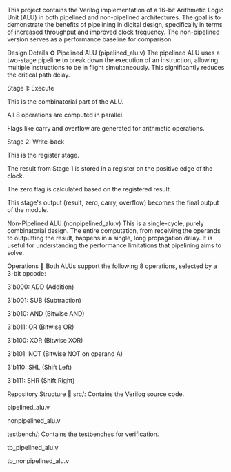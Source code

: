 This project contains the Verilog implementation of a 16-bit Arithmetic Logic Unit (ALU) in both pipelined and non-pipelined architectures. The goal is to demonstrate the benefits of pipelining in digital design, specifically in terms of increased throughput and improved clock frequency. The non-pipelined version serves as a performance baseline for comparison.

Design Details ⚙️
Pipelined ALU (pipelined_alu.v)
The pipelined ALU uses a two-stage pipeline to break down the execution of an instruction, allowing multiple instructions to be in flight simultaneously. This significantly reduces the critical path delay.

Stage 1: Execute

This is the combinatorial part of the ALU.

All 8 operations are computed in parallel.

Flags like carry and overflow are generated for arithmetic operations.

Stage 2: Write-back

This is the register stage.

The result from Stage 1 is stored in a register on the positive edge of the clock.

The zero flag is calculated based on the registered result.

This stage's output (result, zero, carry, overflow) becomes the final output of the module.

Non-Pipelined ALU (nonpipelined_alu.v)
This is a single-cycle, purely combinatorial design. The entire computation, from receiving the operands to outputting the result, happens in a single, long propagation delay. It is useful for understanding the performance limitations that pipelining aims to solve.

Operations 🧮
Both ALUs support the following 8 operations, selected by a 3-bit opcode:

3'b000: ADD (Addition)

3'b001: SUB (Subtraction)

3'b010: AND (Bitwise AND)

3'b011: OR (Bitwise OR)

3'b100: XOR (Bitwise XOR)

3'b101: NOT (Bitwise NOT on operand A)

3'b110: SHL (Shift Left)

3'b111: SHR (Shift Right)

Repository Structure 📂
src/: Contains the Verilog source code.

pipelined_alu.v

nonpipelined_alu.v

testbench/: Contains the testbenches for verification.

tb_pipelined_alu.v

tb_nonpipelined_alu.v
